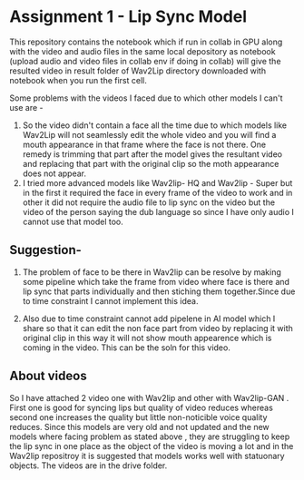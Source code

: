 
# Assignment 1 - Lip Sync Model

This repository contains the notebook which if run in collab in GPU along with the video and audio files in the same local depository as notebook (upload audio and video files in collab env if doing in collab) will give the resulted video in result folder of Wav2Lip directory downloaded with notebook when you run the first cell.

Some problems with the videos I faced due to which other models I can't use are -
1. So the video didn't contain a face all the time due to which models like Wav2Lip will not seamlessly edit the whole video and you will find a mouth appearance in that frame where the face is not there. One remedy is trimming that part after the model gives the resultant video and replacing that part with the original clip so the moth appearance does not appear.
2.  I tried more advanced models like Wav2lip- HQ and Wav2lip - Super but in the  first it required the face in every frame of the video to work and in other it did not require the audio file to lip sync on the video but the video of the person saying the dub language so since I have only audio I cannot use that model too. 

## Suggestion-

1. The problem of face to be there in Wav2lip can be resolve by making some pipeline which take the frame from video where face is there and lip sync that parts individually and then stiching them together.Since due to time constraint I cannot implement this idea.

2. Also due to time constraint cannot add pipelene in AI model which I share so that it can edit the non face part from video by replacing it with original clip in this way it will not show mouth appearence which is coming in the video. This can be the soln for this video.

## About videos

So I have attached 2 video one with Wav2lip and other with Wav2lip-GAN . First one is good for syncing lips but quality of video reduces whereas second one increases the quality but little non-noticible voice quality reduces. Since this models are very old and not updated and the new models where facing problem as stated above , they are struggling to keep the lip sync in one place as the object of the video is moving a lot and in the Wav2lip repositroy it is suggested that models works well  with statuonary objects. The videos are in  the drive folder.



